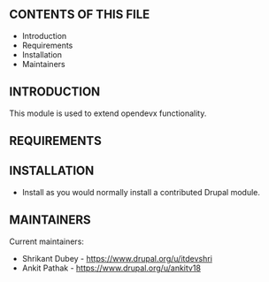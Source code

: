 CONTENTS OF THIS FILE
---------------------
 * Introduction
 * Requirements
 * Installation
 * Maintainers


INTRODUCTION
------------
This module is used to extend opendevx functionality.


REQUIREMENTS
------------


INSTALLATION
------------
 * Install as you would normally install a contributed Drupal module.


MAINTAINERS
-----------
Current maintainers:
 * Shrikant Dubey - https://www.drupal.org/u/itdevshri
 * Ankit Pathak - https://www.drupal.org/u/ankitv18
